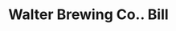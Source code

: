 ---
doi: 10.7916/D86H5VDP
date_other: '1900'
date_other_textual: 1900-1909
form: printed ephemera
genre:
- Invoices
name:
- Walter Brewing Co.
object_in_context_url: https://biggert.cul.columbia.edu/items/view/ave_biggert_00049
subject_hierarchical_geographic:
- Pueblo, Colorado, United States
subject_name:
- Walter Brewing Co.
title: Walter Brewing Co.. Bill
sort_title: Walter Brewing Co.. Bill
call_number: ave_biggert_00049
coordinates:
- 38.26694444444444,-104.62027777777777
pid: ave_biggert_00049
identifiers: ave_biggert_00049
thumbnail: false
permalink: /biggert/ave_biggert_00049/
layout: iiif-image-page
---